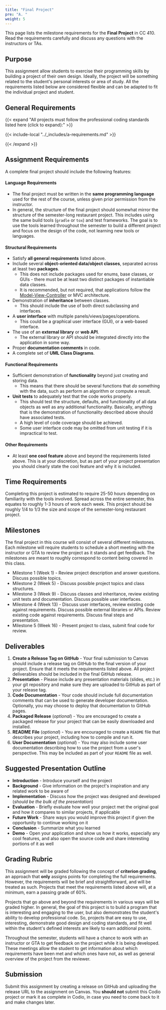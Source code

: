```yaml
---
title: "Final Project"
pre: "A. "
weight: 5
---
```


This page lists the milestone requirements for the **Final Project** in CC 410. Read the requirements carefully and discuss any questions with the instructors or TAs. 

## Purpose

This assignment allow students to exercise their programming skills by building a project of their own design. Ideally, the project will be something related to the student's personal interests or area of study. All the requirements listed below are considered flexible and can be adapted to fit the individual project and student. 

## General Requirements

{{< expand "All projects must follow the professional coding standards listed here (click to expand):" >}}

{{< include-local "../_includes/a-requirements.md" >}}

{{< /expand >}}

## Assignment Requirements

A complete final project should include the following features:

#### Language Requirements

* The final project must be written in the **same programming language** used for the rest of the course, unless given prior permission from the instructor.
* In general, the structure of the final project should somewhat mirror the structure of the semester-long restaurant project. This includes using the same build tools (`gradle` or `tox`) and test frameworks. The goal is to use the tools learned throughout the semester to build a different project and focus on the design of the code, not learning new tools or languages. 

#### Structural Requirements

* Satisfy **all general requirements** listed above.
* Include several **object-oriented data/object classes**, separated across at least two **packages**.
  * This does not include packages used for enums, base classes, or GUIs - there must be at least two distinct packages of instantiable data classes.
  * It is recommended, but not required, that applications follow the [Model-View-Controller](https://en.wikipedia.org/wiki/Model%E2%80%93view%E2%80%93controller) or MVC architecture.
* Demonstration of **inheritance** between classes.
  * This should include the use of both direct subclassing and interfaces. 
* A **user interface** with multiple panels/views/pages/operations.
  * This could be a graphical user interface (GUI), or a web-based interface.
* The use of an **external library** or **web API**.
  * The external library or API should be integrated directly into the application in some way.
* Proper **documentation comments** in code.
* A complete set of **UML Class Diagrams**.

#### Functional Requirements

  * Sufficient demonstration of **functionality** beyond just creating and storing data.
    * This means that there should be several functions that _do_ something with the data, such as perform an algorithm or compute a result. 
  * **Unit tests** to adequately test that the code works properly.
    * This should test the structure, defaults, and functionality of all data objects as well as any additional functionality. Basically, anything that is the demonstration of functionality described above should have associated tests.
    * A high level of code coverage should be achieved.
    * Some user interface code may be omitted from unit testing if it is impractical to test.

#### Other Requirements

* At least **one cool feature** above and beyond the requirements listed above. This is at your discretion, but as part of your project presentation you should clearly state the cool feature and why it is included. 

## Time Requirements

Completing this project is estimated to require 25-50 hours depending on familiarity with the tools involved. Spread across the entire semester, this equates to roughly 1-3 hours of work each week. This project should be roughly 1/4 to 1/3 the size and scope of the semester-long restaurant project.

## Milestones

The final project in this course will consist of several different milestones. Each milestone will require students to schedule a short meeting with the instructor or GTA to review the project as it stands and get feedback. The milestones are meant to roughly correspond to content being covered in this class. 

* Milestone 1 (Week 1) - Review project description and answer questions. Discuss possible topics.
* Milestone 2 (Week 5) - Discuss possible project topics and class structures.
* Milestone 3 (Week 9) - Discuss classes and inheritance, review existing unit tests and documentation. Discuss possible user interfaces.
* Milestone 4 (Week 13) - Discuss user interfaces, review existing code against requirements. Discuss possible external libraries or APIs. Review existing code against requirements. Discuss final steps and presentation.
* Milestone 5 (Week 16) - Present project to class, submit final code for review. 

## Deliverables

1. **Create a Release Tag on GitHub** - Your final submission to Canvas should include a release tag on GitHub to the final version of your project. Ensure that it meets the requirements listed above. All project deliverables should be included in the final GitHub release.
2. **Presentation** - Please include any presentation materials (slides, etc.) in your git repository and make sure they are uploaded to GitHub as part of your release tag. 
3. **Code Documentation** - Your code should include full documentation comments that can be used to generate developer documentation. Optionally, you may choose to deploy that documentation to GitHub pages. 
4. **Packaged Release** (_optional_) - You are encouraged to create a packaged release for your project that can be easily downloaded and installed.
5. **README File** (_optional_) - You are encouraged to create a `README` file that describes your project, including how to compile and run it. 
6. **User Documentation** (_optional_) - You may also include some user documentation describing how to use the project from a user's perspective. This may be included as part of your `README` file as well.

## Suggested Presentation Outline

* **Introduction** - Introduce yourself and the project
* **Background** - Give information on the project's inspiration and any related work to be aware of
* **Implementation** - Discuss how the project was designed and developed (_should be the bulk of the presentation_)
* **Evaluation** - Briefly evaluate how well your project met the original goal and how it compares to similar projects, if applicable
* **Future Work** - Share ways you would improve this project if given the opportunity to continue working on it
* **Conclusion** - Summarize what you learned
* **Demo** - Open your application and show us how it works, especially any cool features, and also open the source code and share interesting portions of it as well

## Grading Rubric

This assignment will be graded following the concept of **criterion grading**, an approach that **only** assigns points for completing the full requirements. However, the requirements will be brief and straightforward, and will be treated as such. Projects that meet the requirements listed above will, at a minimum, earn a passing grade of 60%. 

Projects that go above and beyond the requirements in various ways will be graded higher. In general, the goal of this project is to build a program that is interesting and engaging to the user, but also demonstrates the student's ability to develop professional code. So, projects that are easy to use, interesting, demonstrate good design and coding standards, and fit well within the student's defined interests are likely to earn additional points. 

Throughout the semester, students will have a chance to work with an instructor or GTA to get feedback on the project while it is being developed. These meetings allow the student to get information about which requirements have been met and which ones have not, as well as general overview of the project from the reviewer. 

## Submission

Submit this assignment by creating a release on GitHub and uploading the release URL to the assignment on Canvas. You **should not** submit this Codio project or mark it as complete in Codio, in case you need to come back to it and make changes later.